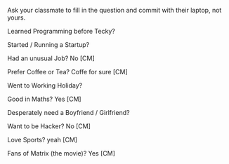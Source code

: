 Ask your classmate to fill in the question and commit with their laptop, not yours.

Learned Programming before Tecky?

Started / Running a Startup?

Had an unusual Job? No [CM]

Prefer Coffee or Tea? Coffe for sure [CM]

Went to Working Holiday?

Good in Maths? Yes [CM]

Desperately need a Boyfriend / Girlfriend?

Want to be Hacker? No [CM]

Love Sports? yeah [CM]

Fans of Matrix (the movie)? Yes [CM]